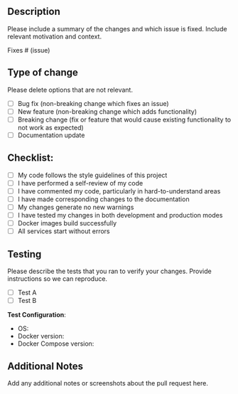 ## Description

Please include a summary of the changes and which issue is fixed. Include relevant motivation and context.

Fixes # (issue)

## Type of change

Please delete options that are not relevant.

- [ ] Bug fix (non-breaking change which fixes an issue)
- [ ] New feature (non-breaking change which adds functionality)
- [ ] Breaking change (fix or feature that would cause existing functionality to not work as expected)
- [ ] Documentation update

## Checklist:

- [ ] My code follows the style guidelines of this project
- [ ] I have performed a self-review of my code
- [ ] I have commented my code, particularly in hard-to-understand areas
- [ ] I have made corresponding changes to the documentation
- [ ] My changes generate no new warnings
- [ ] I have tested my changes in both development and production modes
- [ ] Docker images build successfully
- [ ] All services start without errors

## Testing

Please describe the tests that you ran to verify your changes. Provide instructions so we can reproduce.

- [ ] Test A
- [ ] Test B

**Test Configuration**:
* OS:
* Docker version:
* Docker Compose version:

## Additional Notes

Add any additional notes or screenshots about the pull request here.